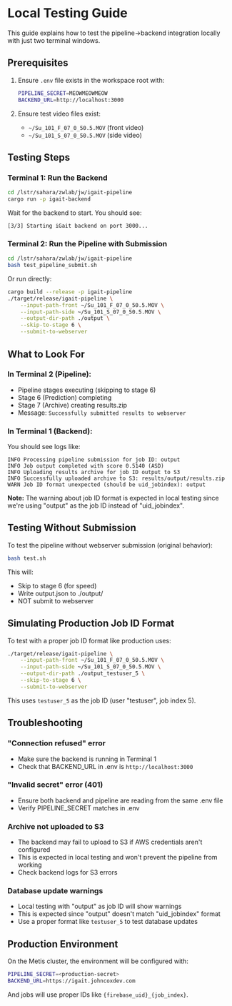 # Local Testing Guide

This guide explains how to test the pipeline→backend integration locally with just two terminal windows.

## Prerequisites

1. Ensure `.env` file exists in the workspace root with:
   ```bash
   PIPELINE_SECRET=MEOWMEOWMEOW
   BACKEND_URL=http://localhost:3000
   ```

2. Ensure test video files exist:
   - `~/Su_101_F_07_0_50.5.MOV` (front video)
   - `~/Su_101_S_07_0_50.5.MOV` (side video)

## Testing Steps

### Terminal 1: Run the Backend
```bash
cd /lstr/sahara/zwlab/jw/igait-pipeline
cargo run -p igait-backend
```

Wait for the backend to start. You should see:
```
[3/3] Starting iGait backend on port 3000...
```

### Terminal 2: Run the Pipeline with Submission
```bash
cd /lstr/sahara/zwlab/jw/igait-pipeline
bash test_pipeline_submit.sh
```

Or run directly:
```bash
cargo build --release -p igait-pipeline
./target/release/igait-pipeline \
    --input-path-front ~/Su_101_F_07_0_50.5.MOV \
    --input-path-side ~/Su_101_S_07_0_50.5.MOV \
    --output-dir-path ./output \
    --skip-to-stage 6 \
    --submit-to-webserver
```

## What to Look For

### In Terminal 2 (Pipeline):
- Pipeline stages executing (skipping to stage 6)
- Stage 6 (Prediction) completing
- Stage 7 (Archive) creating results.zip
- Message: `Successfully submitted results to webserver`

### In Terminal 1 (Backend):
You should see logs like:
```
INFO Processing pipeline submission for job ID: output
INFO Job output completed with score 0.5140 (ASD)
INFO Uploading results archive for job ID output to S3
INFO Successfully uploaded archive to S3: results/output/results.zip
WARN Job ID format unexpected (should be uid_jobindex): output
```

**Note:** The warning about job ID format is expected in local testing since we're using "output" as the job ID instead of "uid_jobindex".

## Testing Without Submission

To test the pipeline without webserver submission (original behavior):
```bash
bash test.sh
```

This will:
- Skip to stage 6 (for speed)
- Write output.json to ./output/
- NOT submit to webserver

## Simulating Production Job ID Format

To test with a proper job ID format like production uses:
```bash
./target/release/igait-pipeline \
    --input-path-front ~/Su_101_F_07_0_50.5.MOV \
    --input-path-side ~/Su_101_S_07_0_50.5.MOV \
    --output-dir-path ./output_testuser_5 \
    --skip-to-stage 6 \
    --submit-to-webserver
```

This uses `testuser_5` as the job ID (user "testuser", job index 5).

## Troubleshooting

### "Connection refused" error
- Make sure the backend is running in Terminal 1
- Check that BACKEND_URL in .env is `http://localhost:3000`

### "Invalid secret" error (401)
- Ensure both backend and pipeline are reading from the same .env file
- Verify PIPELINE_SECRET matches in .env

### Archive not uploaded to S3
- The backend may fail to upload to S3 if AWS credentials aren't configured
- This is expected in local testing and won't prevent the pipeline from working
- Check backend logs for S3 errors

### Database update warnings
- Local testing with "output" as job ID will show warnings
- This is expected since "output" doesn't match "uid_jobindex" format
- Use a proper format like `testuser_5` to test database updates

## Production Environment

On the Metis cluster, the environment will be configured with:
```bash
PIPELINE_SECRET=<production-secret>
BACKEND_URL=https://igait.johncoxdev.com
```

And jobs will use proper IDs like `{firebase_uid}_{job_index}`.
